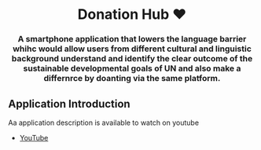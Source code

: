 <h1 align="center">Donation Hub ❤️</h1>

<h3 align= "center">A smartphone application that lowers the language barrier whihc would allow users from different cultural and linguistic background understand and identify the clear outcome of the sustainable developmental goals of UN and also make a differnrce by doanting via the same platform.</h3>

## Application Introduction

Aa application description is available to watch on youtube 

- [YouTube](https://youtu.be/NFlrrQAGWYg)
